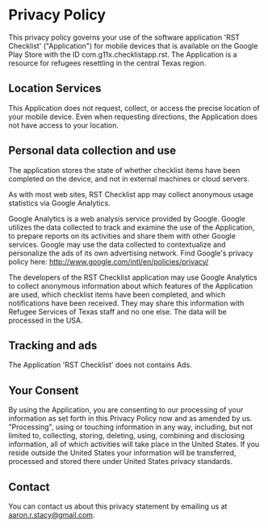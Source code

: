 # Privacy Policy

This privacy policy governs your use of the software application 'RST Checklist' ("Application") for mobile devices that is available on the Google Play Store with the ID com.g11x.checklistapp.rst. The Application is a resource for refugees resettling in the central Texas region.

## Location Services

This Application does not request, collect, or access the precise location of your mobile device. Even when requesting directions, the Application does not have access to your location.


## Personal data collection and use

The application stores the state of whether checklist items have been completed on the device, and not in external machines or cloud servers.

As with most web sites, RST Checklist app may collect anonymous usage statistics via Google Analytics.

Google Analytics is a web analysis service provided by Google. Google utilizes the data collected to track and examine the use of the Application, to prepare reports on its activities and share them with other Google services. Google may use the data collected to contextualize and personalize the ads of its own advertising network. Find Google's privacy policy here: http://www.google.com/intl/en/policies/privacy/

The developers of the RST Checklist application may use Google Analytics to collect anonymous information about which features of the Application are used, which checklist items have been completed, and which notifications have been received. They may share this information with Refugee Services of Texas staff and no one else. The data will be processed in the USA.

## Tracking and ads

The Application 'RST Checklist' does not contains Ads.

## Your Consent

By using the Application, you are consenting to our processing of your information as set forth in this Privacy Policy now and as amended by us. "Processing", using or touching information in any way, including, but not limited to, collecting, storing, deleting, using, combining and disclosing information, all of which activities will take place in the United States. If you reside outside the United States your information will be transferred, processed and stored there under United States privacy standards.


## Contact

You can contact us about this privacy statement by emailing us at aaron.r.stacy@gmail.com.
